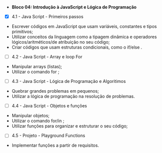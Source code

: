 * <strong>Bloco 04: Introdução à JavaScript e Lógica de Programação</strong> 
- [x] 4.1 - Java Script - Primeiros passos
* Escrever códigos em JavaScript que usam variáveis, constantes e tipos primitivos;
* Utilizar conceitos da linguagem como a tipagem dinâmica e operadores lógicos/aritméticos/de atribuição no seu código;
* Criar códigos que usam estruturas condicionais, como o if/else .
- [ ] 4.2 - Java Script - Array e loop For
* Manipular arrays (listas);
* Utilizar o comando for ;
- [ ] 4.3 - Java Script - Lógica de Programação e Algoritimos
* Quebrar grandes problemas em pequenos;
* Utilizar a lógica de programação na resolução de problemas.
- [ ] 4.4 - Java Script - Objetos e funções
* Manipular objetos;
* Utilizar o comando for/in ;
* Utilizar funções para organizar e estruturar o seu código;
- [ ] 4.5 - Projeto - Playground Functions
* Implementar funções a partir de requisitos.
